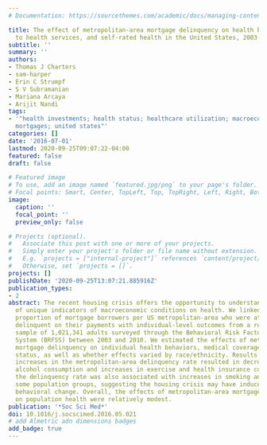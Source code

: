 ```yaml
---
# Documentation: https://sourcethemes.com/academic/docs/managing-content/

title: The effect of metropolitan-area mortgage delinquency on health behaviors, access
  to health services, and self-rated health in the United States, 2003-2010
subtitle: ''
summary: ''
authors:
- Thomas J Charters
- sam-harper
- Erin C Strumpf
- S V Subramanian
- Mariana Arcaya
- Arijit Nandi
tags:
- '"health investments; health status; healthcare utilization; macroeconomic conditions;
  mortgages; united states"'
categories: []
date: '2016-07-01'
lastmod: 2020-09-25T09:07:22-04:00
featured: false
draft: false

# Featured image
# To use, add an image named `featured.jpg/png` to your page's folder.
# Focal points: Smart, Center, TopLeft, Top, TopRight, Left, Right, BottomLeft, Bottom, BottomRight.
image:
  caption: ''
  focal_point: ''
  preview_only: false

# Projects (optional).
#   Associate this post with one or more of your projects.
#   Simply enter your project's folder or file name without extension.
#   E.g. `projects = ["internal-project"]` references `content/project/deep-learning/index.md`.
#   Otherwise, set `projects = []`.
projects: []
publishDate: '2020-09-25T13:07:21.885916Z'
publication_types:
- 2
abstract: The recent housing crisis offers the opportunity to understand the effects
  of unique indicators of macroeconomic conditions on health. We linked data on the
  proportion of mortgage borrowers per US metropolitan-area who were at least 90 days
  delinquent on their payments with individual-level outcomes from a representative
  sample of 1,021,341 adults surveyed through the Behavioral Risk Factor Surveillance
  System (BRFSS) between 2003 and 2010. We estimated the effects of metropolitan-area
  mortgage delinquency on individual health behaviors, medical coverage, and health
  status, as well as whether effects varied by race/ethnicity. Results showed that
  increases in the metropolitan-area delinquency rate resulted in decreases in heavy
  alcohol consumption and increases in exercise and health insurance coverage. However,
  the delinquency rate was also associated with increases in smoking and obesity in
  some population groups, suggesting the housing crisis may have induced stress-related
  behavioral change. Overall, the effects of metropolitan-area mortgage delinquency
  on population health were relatively modest.
publication: '*Soc Sci Med*'
doi: 10.1016/j.socscimed.2016.05.021
# add Almetric adn dimensions badges
add_badge: true
---
```

